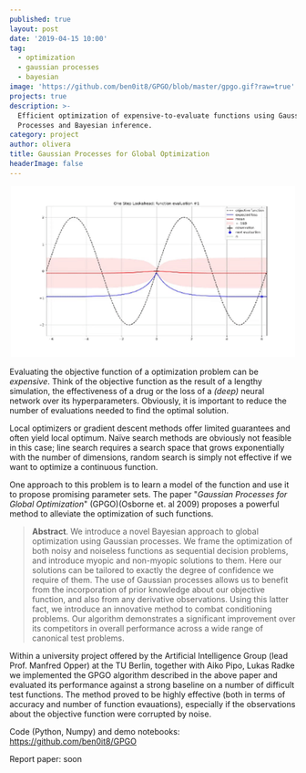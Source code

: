 ```yaml
---
published: true
layout: post
date: '2019-04-15 10:00'
tag:
  - optimization
  - gaussian processes
  - bayesian
image: 'https://github.com/ben0it8/GPGO/blob/master/gpgo.gif?raw=true'
projects: true
description: >-
  Efficient optimization of expensive-to-evaluate functions using Gaussian
  Processes and Bayesian inference.
category: project
author: olivera
title: Gaussian Processes for Global Optimization
headerImage: false
---
```

<p align="center">
  <img width="500" height="300" src="https://github.com/ben0it8/GPGO/blob/master/gpgo.gif">
</p>


Evaluating the objective function of a optimization problem can be _expensive_. Think of the objective function as the result of a lengthy simulation, the effectiveness of a drug or the loss of a _(deep)_ neural network over its hyperparameters. Obviously, it is important to reduce the number of evaluations needed to find the optimal solution. 

Local optimizers or gradient descent methods offer limited guarantees and often yield local optimum. Naïve search methods are obviously not feasible in this case; line search requires a search space that grows exponentially with the number of dimensions, random search is simply not effective if we want to optimize a continuous function.

One approach to this problem is to learn a model of the function and use it to propose promising parameter sets. The paper "_Gaussian Processes for Global Optimization_" (GPGO)(Osborne et. al 2009) proposes a powerful method to alleviate the optimization of such functions.

> **Abstract**. We introduce a novel Bayesian approach to global optimization using Gaussian  processes. We frame the optimization of both noisy
and noiseless functions as sequential decision problems, and introduce
myopic and non-myopic solutions to them. Here our solutions can be tailored to exactly the degree of confidence we require of them. The use of
Gaussian processes allows us to benefit from the incorporation of prior
knowledge about our objective function, and also from any derivative
observations. Using this latter fact, we introduce an innovative method
to combat conditioning problems. Our algorithm demonstrates a significant improvement over its competitors in overall performance across a
wide range of canonical test problems.

Within a university project offered by the Artificial Intelligence Group (lead Prof. Manfred Opper) at the TU Berlin, together with Aiko Pipo, Lukas Radke we implemented the GPGO algorithm described in the above paper and evaluated its performance against a strong baseline on a number of difficult test functions. The method proved to be highly effective (both in terms of accuracy and number of function evauations), especially if the observations about the objective function were corrupted by noise.

Code (Python, Numpy) and demo notebooks: https://github.com/ben0it8/GPGO

Report paper: soon
